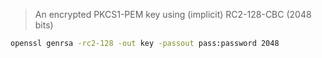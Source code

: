 > An encrypted PKCS1-PEM key using (implicit) RC2-128-CBC (2048 bits)

```sh
openssl genrsa -rc2-128 -out key -passout pass:password 2048
```
